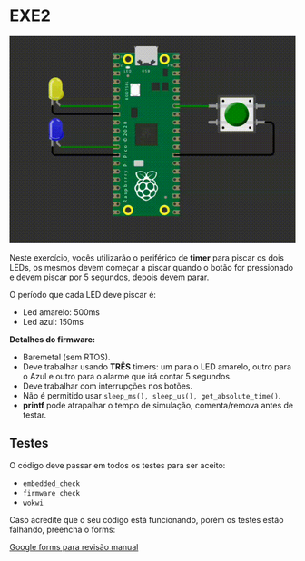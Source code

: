 # EXE2

![](imgs/exe2.gif)

Neste exercício, vocês utilizarão o periférico de **timer** para piscar os dois LEDs, os mesmos devem começar a piscar quando o botão for pressionado e devem piscar por 5 segundos, depois devem parar. 

O período que cada LED deve piscar é:

- Led amarelo: 500ms
- Led azul: 150ms

**Detalhes do firmware:**

- Baremetal (sem RTOS).
- Deve trabalhar usando **TRÊS** timers: um para o LED amarelo, outro para o Azul e outro para o alarme que irá contar 5 segundos.
- Deve trabalhar com interrupções nos botões.  
- Não é permitido usar `sleep_ms(), sleep_us(), get_absolute_time()`.
- **printf** pode atrapalhar o tempo de simulação, comenta/remova antes de testar.

## Testes

O código deve passar em todos os testes para ser aceito:

- `embedded_check`
- `firmware_check`
- `wokwi`

Caso acredite que o seu código está funcionando, porém os testes estão falhando, preencha o forms:

[Google forms para revisão manual](https://docs.google.com/forms/d/e/1FAIpQLSdikhET4iqFwkOKmgD-G6Ri-2kCdhDLndlFWXdfdcuDfPnYHw/viewform?usp=dialog)